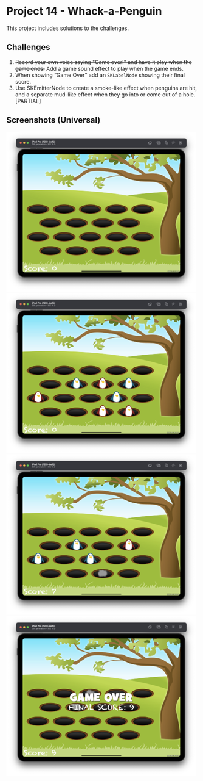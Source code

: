 # Project 14 - Whack-a-Penguin

This project includes solutions to the challenges.

## Challenges

1. ~~Record your own voice saying "Game over!" and have it play when the game ends.~~ Add a game sound effect to play when the game ends.
2. When showing “Game Over” add an `SKLabelNode` showing their final score.
3. Use SKEmitterNode to create a smoke-like effect when penguins are hit, ~~and a separate mud-like effect when they go into or come out of a hole~~. [PARTIAL]

## Screenshots (Universal)

<div>
  <img src="Screenshots/Screenshot_01.png" width="500">
  <img src="Screenshots/Screenshot_02.png" width="500">
  <img src="Screenshots/Screenshot_03.png" width="500">
  <img src="Screenshots/Screenshot_04.png" width="500">
</div>
